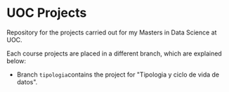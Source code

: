 # UOC Projects
Repository for the projects carried out for my Masters in Data Science at UOC.

Each course projects are placed in a different branch, which are explained below:

- Branch ``tipologia``contains the project for "Tipologia y ciclo de vida de datos".

